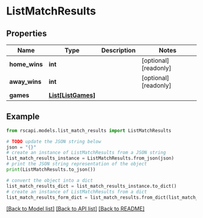 # ListMatchResults


## Properties

Name | Type | Description | Notes
------------ | ------------- | ------------- | -------------
**home_wins** | **int** |  | [optional] [readonly] 
**away_wins** | **int** |  | [optional] [readonly] 
**games** | [**List[ListGames]**](ListGames.md) |  | 

## Example

```python
from rscapi.models.list_match_results import ListMatchResults

# TODO update the JSON string below
json = "{}"
# create an instance of ListMatchResults from a JSON string
list_match_results_instance = ListMatchResults.from_json(json)
# print the JSON string representation of the object
print(ListMatchResults.to_json())

# convert the object into a dict
list_match_results_dict = list_match_results_instance.to_dict()
# create an instance of ListMatchResults from a dict
list_match_results_form_dict = list_match_results.from_dict(list_match_results_dict)
```
[[Back to Model list]](../README.md#documentation-for-models) [[Back to API list]](../README.md#documentation-for-api-endpoints) [[Back to README]](../README.md)


